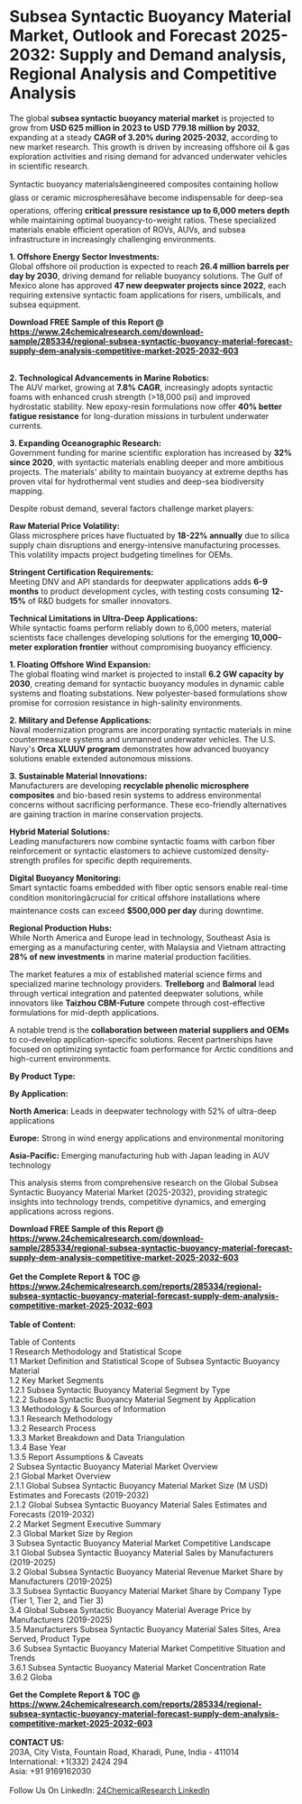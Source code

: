 <h1>Subsea Syntactic Buoyancy Material Market, Outlook and Forecast 2025-2032: Supply and Demand analysis, Regional Analysis and Competitive Analysis</h1><p>The global <strong>subsea syntactic buoyancy material market</strong> is projected to grow from <strong>USD 625 million in 2023 to USD 779.18 million by 2032</strong>, expanding at a steady <strong>CAGR of 3.20% during 2025-2032</strong>, according to new market research. This growth is driven by increasing offshore oil &amp; gas exploration activities and rising demand for advanced underwater vehicles in scientific research.</p><p>Syntactic buoyancy materialsâengineered composites containing hollow glass or ceramic microspheresâhave become indispensable for deep-sea operations, offering <strong>critical pressure resistance up to 6,000 meters depth</strong> while maintaining optimal buoyancy-to-weight ratios. These specialized materials enable efficient operation of ROVs, AUVs, and subsea infrastructure in increasingly challenging environments.</p><p><strong>1. Offshore Energy Sector Investments:</strong><br>
Global offshore oil production is expected to reach <strong>26.4 million barrels per day by 2030</strong>, driving demand for reliable buoyancy solutions. The Gulf of Mexico alone has approved <strong>47 new deepwater projects since 2022</strong>, each requiring extensive syntactic foam applications for risers, umbilicals, and subsea equipment.</p><div><b>Download FREE Sample of this Report @ 
            <a href="https://www.24chemicalresearch.com/download-sample/285334/regional-subsea-syntactic-buoyancy-material-forecast-supply-dem-analysis-competitive-market-2025-2032-603">
            https://www.24chemicalresearch.com/download-sample/285334/regional-subsea-syntactic-buoyancy-material-forecast-supply-dem-analysis-competitive-market-2025-2032-603</a></b></div><br><p><strong>2. Technological Advancements in Marine Robotics:</strong><br>
The AUV market, growing at <strong>7.8% CAGR</strong>, increasingly adopts syntactic foams with enhanced crush strength (&gt;18,000 psi) and improved hydrostatic stability. New epoxy-resin formulations now offer <strong>40% better fatigue resistance</strong> for long-duration missions in turbulent underwater currents.</p><p><strong>3. Expanding Oceanographic Research:</strong><br>
Government funding for marine scientific exploration has increased by <strong>32% since 2020</strong>, with syntactic materials enabling deeper and more ambitious projects. The materials' ability to maintain buoyancy at extreme depths has proven vital for hydrothermal vent studies and deep-sea biodiversity mapping.</p><p>Despite robust demand, several factors challenge market players:</p><p><strong>Raw Material Price Volatility:</strong><br>
	Glass microsphere prices have fluctuated by <strong>18-22% annually</strong> due to silica supply chain disruptions and energy-intensive manufacturing processes. This volatility impacts project budgeting timelines for OEMs.</p><p><strong>Stringent Certification Requirements:</strong><br>
	Meeting DNV and API standards for deepwater applications adds <strong>6-9 months</strong> to product development cycles, with testing costs consuming <strong>12-15%</strong> of R&amp;D budgets for smaller innovators.</p><p><strong>Technical Limitations in Ultra-Deep Applications:</strong><br>
	While syntactic foams perform reliably down to 6,000 meters, material scientists face challenges developing solutions for the emerging <strong>10,000-meter exploration frontier</strong> without compromising buoyancy efficiency.</p><p><strong>1. Floating Offshore Wind Expansion:</strong><br>
The global floating wind market is projected to install <strong>6.2 GW capacity by 2030</strong>, creating demand for syntactic buoyancy modules in dynamic cable systems and floating substations. New polyester-based formulations show promise for corrosion resistance in high-salinity environments.</p><p><strong>2. Military and Defense Applications:</strong><br>
Naval modernization programs are incorporating syntactic materials in mine countermeasure systems and unmanned underwater vehicles. The U.S. Navy's <strong>Orca XLUUV program</strong> demonstrates how advanced buoyancy solutions enable extended autonomous missions.</p><p><strong>3. Sustainable Material Innovations:</strong><br>
Manufacturers are developing <strong>recyclable phenolic microsphere composites</strong> and bio-based resin systems to address environmental concerns without sacrificing performance. These eco-friendly alternatives are gaining traction in marine conservation projects.</p><p><strong>Hybrid Material Solutions:</strong><br>
	Leading manufacturers now combine syntactic foams with carbon fiber reinforcement or syntactic elastomers to achieve customized density-strength profiles for specific depth requirements.</p><p><strong>Digital Buoyancy Monitoring:</strong><br>
	Smart syntactic foams embedded with fiber optic sensors enable real-time condition monitoringâcrucial for critical offshore installations where maintenance costs can exceed <strong>$500,000 per day</strong> during downtime.</p><p><strong>Regional Production Hubs:</strong><br>
	While North America and Europe lead in technology, Southeast Asia is emerging as a manufacturing center, with Malaysia and Vietnam attracting <strong>28% of new investments</strong> in marine material production facilities.</p><p>The market features a mix of established material science firms and specialized marine technology providers. <strong>Trelleborg</strong> and <strong>Balmoral</strong> lead through vertical integration and patented deepwater solutions, while innovators like <strong>Taizhou CBM-Future</strong> compete through cost-effective formulations for mid-depth applications.</p><p>A notable trend is the <strong>collaboration between material suppliers and OEMs</strong> to co-develop application-specific solutions. Recent partnerships have focused on optimizing syntactic foam performance for Arctic conditions and high-current environments.</p><p><strong>By Product Type:</strong></p><p><strong>By Application:</strong></p><p><strong>North America:</strong> Leads in deepwater technology with 52% of ultra-deep applications</p><p><strong>Europe:</strong> Strong in wind energy applications and environmental monitoring</p><p><strong>Asia-Pacific:</strong> Emerging manufacturing hub with Japan leading in AUV technology</p><p>This analysis stems from comprehensive research on the Global Subsea Syntactic Buoyancy Material Market (2025-2032), providing strategic insights into technology trends, competitive dynamics, and emerging applications across regions.</p><div><b>Download FREE Sample of this Report @ 
            <a href="https://www.24chemicalresearch.com/download-sample/285334/regional-subsea-syntactic-buoyancy-material-forecast-supply-dem-analysis-competitive-market-2025-2032-603">
            https://www.24chemicalresearch.com/download-sample/285334/regional-subsea-syntactic-buoyancy-material-forecast-supply-dem-analysis-competitive-market-2025-2032-603</a></b></div><br><div><b>Get the Complete Report & TOC @ 
            <a href="https://www.24chemicalresearch.com/reports/285334/regional-subsea-syntactic-buoyancy-material-forecast-supply-dem-analysis-competitive-market-2025-2032-603">
            https://www.24chemicalresearch.com/reports/285334/regional-subsea-syntactic-buoyancy-material-forecast-supply-dem-analysis-competitive-market-2025-2032-603</a></b></div><br>
            <b>Table of Content:</b><p>Table of Contents<br />
1 Research Methodology and Statistical Scope<br />
1.1 Market Definition and Statistical Scope of Subsea Syntactic Buoyancy Material<br />
1.2 Key Market Segments<br />
1.2.1 Subsea Syntactic Buoyancy Material Segment by Type<br />
1.2.2 Subsea Syntactic Buoyancy Material Segment by Application<br />
1.3 Methodology & Sources of Information<br />
1.3.1 Research Methodology<br />
1.3.2 Research Process<br />
1.3.3 Market Breakdown and Data Triangulation<br />
1.3.4 Base Year<br />
1.3.5 Report Assumptions & Caveats<br />
2 Subsea Syntactic Buoyancy Material Market Overview<br />
2.1 Global Market Overview<br />
2.1.1 Global Subsea Syntactic Buoyancy Material Market Size (M USD) Estimates and Forecasts (2019-2032)<br />
2.1.2 Global Subsea Syntactic Buoyancy Material Sales Estimates and Forecasts (2019-2032)<br />
2.2 Market Segment Executive Summary<br />
2.3 Global Market Size by Region<br />
3 Subsea Syntactic Buoyancy Material Market Competitive Landscape<br />
3.1 Global Subsea Syntactic Buoyancy Material Sales by Manufacturers (2019-2025)<br />
3.2 Global Subsea Syntactic Buoyancy Material Revenue Market Share by Manufacturers (2019-2025)<br />
3.3 Subsea Syntactic Buoyancy Material Market Share by Company Type (Tier 1, Tier 2, and Tier 3)<br />
3.4 Global Subsea Syntactic Buoyancy Material Average Price by Manufacturers (2019-2025)<br />
3.5 Manufacturers Subsea Syntactic Buoyancy Material Sales Sites, Area Served, Product Type<br />
3.6 Subsea Syntactic Buoyancy Material Market Competitive Situation and Trends<br />
3.6.1 Subsea Syntactic Buoyancy Material Market Concentration Rate<br />
3.6.2 Globa</p><div><b>Get the Complete Report & TOC @ 
            <a href="https://www.24chemicalresearch.com/reports/285334/regional-subsea-syntactic-buoyancy-material-forecast-supply-dem-analysis-competitive-market-2025-2032-603">
            https://www.24chemicalresearch.com/reports/285334/regional-subsea-syntactic-buoyancy-material-forecast-supply-dem-analysis-competitive-market-2025-2032-603</a></b></div><br><b>CONTACT US:</b><br>
            203A, City Vista, Fountain Road, Kharadi, Pune, India - 411014<br>
            International: +1(332) 2424 294<br>
            Asia: +91 9169162030 <br><br>
            Follow Us On LinkedIn: <a href="https://www.linkedin.com/company/24chemicalresearch/">24ChemicalResearch LinkedIn</a>